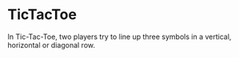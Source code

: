 # TicTacToe
In Tic-Tac-Toe, two players try to line up three symbols in a vertical, horizontal or diagonal row.  
